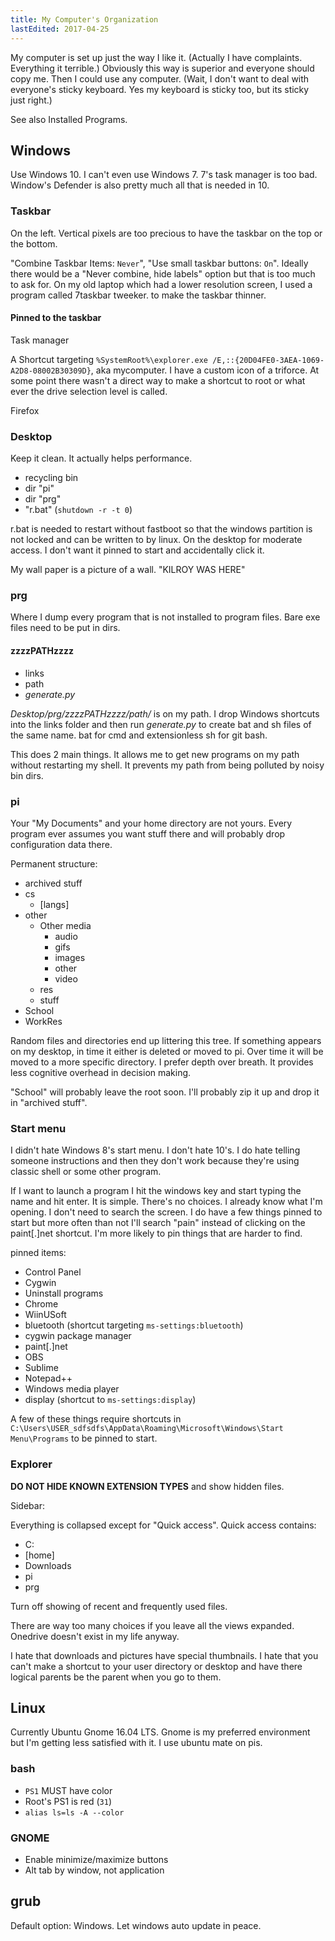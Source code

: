 ```yaml
---
title: My Computer's Organization
lastEdited: 2017-04-25
---
```


My computer is set up just the way I like it. (Actually I have complaints. Everything it terrible.) Obviously this way is superior and everyone should copy me. Then I could use any computer. (Wait, I don't want to deal with everyone's sticky keyboard. Yes my keyboard is sticky too, but its sticky just right.)

See also Installed Programs. 

## Windows
Use Windows 10. I can't even use Windows 7. 7's task manager is too bad. Window's Defender is also pretty much all that is needed in 10. 

### Taskbar
On the left. Vertical pixels are too precious to have the taskbar on the top or the bottom. 

"Combine Taskbar Items: `Never`", "Use small taskbar buttons: `On`". Ideally there would be a "Never combine, hide labels" option but that is too much to ask for. On my old laptop which had a lower resolution screen, I used a program called 7taskbar tweeker. to make the taskbar thinner. 

#### Pinned to the taskbar
Task manager

A Shortcut targeting `%SystemRoot%\explorer.exe /E,::{20D04FE0-3AEA-1069-A2D8-08002B30309D}`, aka mycomputer. I have a custom icon of a triforce. At some point there wasn't a direct way to make a shortcut to root or what ever the drive selection level is called.

Firefox

### Desktop

Keep it clean. It actually helps performance.

* recycling bin
* dir "pi"
* dir "prg"
* "r.bat" (`shutdown -r -t 0`) 

r.bat is needed to restart without fastboot so that the windows partition is not locked and can be written to by linux. On the desktop for moderate access. I don't want it pinned to start and accidentally click it.

My wall paper is a picture of a wall. "KILROY WAS HERE"

### prg
Where I dump every program that is not installed to program files. Bare exe files need to be put in dirs.

#### zzzzPATHzzzz

* links
* path
* *generate.py*

*Desktop/prg/zzzzPATHzzzz/path/* is on my path. I drop Windows shortcuts into the links folder and then run *generate.py* to create bat and sh files of the same name. bat for cmd and extensionless sh for git bash.

This does 2 main things. It allows me to get new programs on my path without restarting my shell. It prevents my path from being polluted by noisy bin dirs.

<script src="https://gist.github.com/joshuastevenson/e831156dd25ca61a8cd43dcfe3ca5ff9.js"></script>

### pi
Your "My Documents" and your home directory are not yours. Every program ever assumes you want stuff there and will probably drop configuration data there.

Permanent structure:
* archived stuff
* cs
  * [langs]
* other
  * Other media
    * audio
    * gifs
    * images
    * other
    * video
  * res
  * stuff
* School
* WorkRes

Random files and directories end up littering this tree. If something appears on my desktop, in time it either is deleted or moved to pi. Over time it will be moved to a more specific directory. I prefer depth over breath. It provides less cognitive overhead in decision making. 

"School" will probably leave the root soon. I'll probably zip it up and drop it in "archived stuff".

### Start menu
I didn't hate Windows 8's start menu. I don't hate 10's. I do hate telling someone instructions and then they don't work because they're using classic shell or some other program. 

If I want to launch a program I hit the windows key and start typing the name and hit enter. It is simple. There's no choices. I already know what I'm opening. I don't need to search the screen. I do have a few things pinned to start but more often than not I'll search "pain" instead of clicking on the paint[.]net shortcut. I'm more likely to pin things that are harder to find.

pinned items:
* Control Panel
* Cygwin
* Uninstall programs
* Chrome
* WiinUSoft
* bluetooth (shortcut targeting `ms-settings:bluetooth`)
* cygwin package manager
* paint[.]net
* OBS
* Sublime
* Notepad++
* Windows media player
* display (shortcut to `ms-settings:display`)

A few of these things require shortcuts in `C:\Users\USER_sdfsdfs\AppData\Roaming\Microsoft\Windows\Start Menu\Programs` to be pinned to start.


### Explorer

**DO NOT HIDE KNOWN EXTENSION TYPES** and show hidden files.

Sidebar:

Everything is collapsed except for "Quick access". Quick access contains:
* C:
* [home]
* Downloads
* pi
* prg

Turn off showing of recent and frequently used files.

There are way too many choices if you leave all the views expanded. Onedrive doesn't exist in my life anyway. 

I hate that downloads and pictures have special thumbnails. I hate that you can't make a shortcut to your user directory or desktop and have there logical parents be the parent when you go to them.

## Linux

Currently Ubuntu Gnome 16.04 LTS. Gnome is my preferred environment but I'm getting less satisfied with it. I use ubuntu mate on pis.

### bash

* `PS1` MUST have color
* Root's PS1 is red (`31`)
* `alias ls=ls -A --color`


### GNOME
* Enable minimize/maximize buttons
* Alt tab by window, not application 

## grub
Default option: Windows. Let windows auto update in peace.
